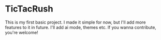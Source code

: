 # TicTacRush
This is my first basic project. I made it simple for now, but I'll add more features to it in future. I'll add ai mode, themes etc. If you wanna contribute, you're welcome!
